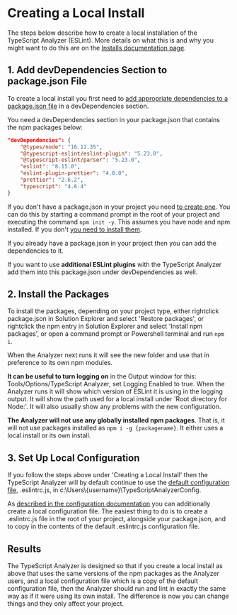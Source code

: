 ﻿# <a name="createlocalinstall"></a>Creating a Local Install

The steps below describe how to create a local installation of the TypeScript Analyzer (ESLint).  More details on what this is and why you might want to do this are on the [Installs documentation page](installs.md).

## 1. Add devDependencies Section to package.json File

To create a local install you first need to [add appropriate dependencies to a package.json file](https://docs.npmjs.com/specifying-dependencies-and-devdependencies-in-a-package-json-file) in a devDependencies section.

You need a devDependencies section in your package.json that contains the npm packages below:
``` json
"devDependencies": {
    "@types/node": "16.11.35",
    "@typescript-eslint/eslint-plugin": "5.23.0",
    "@typescript-eslint/parser": "5.23.0",
    "eslint": "8.15.0",
    "eslint-plugin-prettier": "4.0.0",
    "prettier": "2.6.2",
    "typescript": "4.6.4"
}
```

If you don't have a package.json in your project you need [to create one](https://docs.npmjs.com/creating-a-package-json-file#creating-a-default-packagejson-file).  You can do this by starting a command prompt in the root of your project and executing the command `npm init -y`.  This assumes you have node and npm installed.  If you don't [you need to install them](https://nodejs.org/en/download/).

If you already have a package.json in your project then you can add the dependencies to it.

If you want to use **additional ESLint plugins** with the TypeScript Analyzer add them into this package.json under devDependencies as well. 

## 2. Install the Packages

To install the packages, depending on your project type, either rightclick package.json in Solution Explorer and select 'Restore packages', or rightclick the npm entry in Solution Explorer and select 'Install npm packages', or open a command prompt or Powershell terminal and run `npm i`.

When the Analyzer next runs it will see the new folder and use that in preference to its own npm modules.  

**It can be useful to turn logging on** in the Output window for this: Tools/Options/TypeScript Analyzer, set Logging Enabled to true.  When the Analyzer runs it will show which version of ESLint it is using in the logging output.  It will show the path used for a local install under 'Root directory for Node:'.  It will also usually show any problems with the new configuration.

**The Analyzer will not use any globally installed npm packages**.  That is, it will not use packages installed as `npm i -g {packagename}`.  It either uses a local install or its own install.

## <a name="localconfiguration"></a>3. Set Up Local Configuration

If you follow the steps above under 'Creating a Local Install' then the TypeScript Analyzer will by default continue to use the [default configuration file](defaultconfig.md), .eslintrc.js, in c:\Users\\{username\}\TypeScriptAnalyzerConfig.

As [described in the configuration documentation](localconfiguration.md) you can additionally create a local configuration file.  The easiest thing to do is to create a .eslintrc.js file in the root of your project, alongside your package.json, and to copy in the contents of the default .eslintrc.js configuration file.

## Results

The TypeScript Analyzer is designed so that if you create a local install as above that uses the same versions of the npm packages as the Analyzer users, and a local configuration file which is a copy of the default configuration file, then the Analyzer should run and lint in exactly the same way as if it were using its own install.  The difference is now you can change things and they only affect your project.
